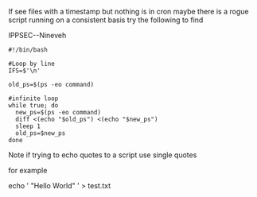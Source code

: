 If see files with a timestamp but nothing is in cron maybe there is a rogue script running on a consistent basis try the following to find

IPPSEC--Nineveh

```
#!/bin/bash

#Loop by line
IFS=$'\n'

old_ps=$(ps -eo command)

#infinite loop
while true; do
  new_ps=$(ps -eo command)
  diff <(echo "$old_ps") <(echo "$new_ps")
  sleep 1
  old_ps=$new_ps
done
```

Note if trying to echo quotes to a script use single quotes

for example

echo ' "Hello World" ' &gt; test.txt

